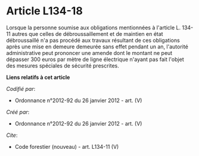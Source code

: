 # Article L134-18

Lorsque la personne soumise aux obligations mentionnées à l'article L. 134-11 autres que celles de débroussaillement et de
maintien en état débroussaillé n'a pas procédé aux travaux résultant de ces obligations après une mise en demeure demeurée
sans effet pendant un an, l'autorité administrative peut prononcer une amende dont le montant ne peut dépasser 300 euros par
mètre de ligne électrique n'ayant pas fait l'objet des mesures spéciales de sécurité prescrites.

**Liens relatifs à cet article**

_Codifié par_:

  - Ordonnance n°2012-92 du 26 janvier 2012 - art. (V)

_Créé par_:

  - Ordonnance n°2012-92 du 26 janvier 2012 - art. (V)

_Cite_:

  - Code forestier (nouveau) - art. L134-11 (V)
